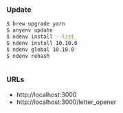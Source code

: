 


### Update

```sh
$ brew upgrade yarn
$ anyenv update
$ ndenv install --list
$ ndenv install 10.10.0
$ ndenv global 10.10.0
$ ndenv rehash
```

```sh
```

### URLs

- http://localhost:3000
- http://localhost:3000/letter_opener
